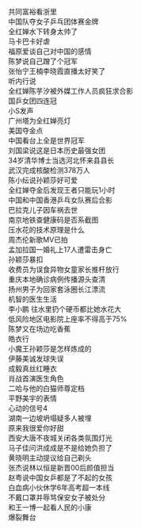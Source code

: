 共同富裕看浙里  
中国队夺女子乒乓团体赛金牌  
全红婵水下转身太帅了  
马卡巴卡好虐  
福原爱谈自己对中国的感情  
陈梦说自己蹭了个冠军  
张怡宁王楠李晓霞直播太好笑了  
听内行说  
全红婵陈芋汐被外媒工作人员疯狂求合影  
国乒女团四连冠  
小S发声  
广州塔为全红婵亮灯  
美国夺金点  
中国看台上全是世界冠军  
刘国梁说这是日本历史最强女团  
34岁清华博士当选河北怀来县县长  
武汉完成核酸检测378万人  
陈小纭说孙颖莎好可爱  
全红婵夺金后发现王者只能玩1小时  
中国和中国香港乒乓女队赛后合影  
巴拉克儿子因车祸去世  
南京地铁查健康码是否系截图  
压水花的技术原理是什么  
周杰伦新歌MV已拍  
孟加拉国一婚礼上17人遭雷击身亡  
孙颖莎暴扣  
收费员为误食异物女童家长推杆放行  
重庆本地确诊病例传播源头查清  
扬州男子为回家套泳圈长江漂流  
机智的医生生活  
李小鹏 往水里扔个硬币都比她水花大  
低风险地区电影院上座率不得高于75%  
陈梦又在场边吃香蕉  
皓衣行  
小魔王孙颖莎是怎样炼成的  
伊藤美诚发球失误  
成毅真丝红睡衣  
肖战首演医生角色  
二哈与他的白猫师尊定档  
平野美宇的表情  
心动的信号4  
湖南一边坡坍塌疑多人被埋  
原来我很爱你好甜  
西安大唐不夜城关闭各类氛围灯光  
马子佳问洪成成是不是给她负担了  
黄晓明主动提议给自己剃头  
张杰说林以恒是新晋00后颜值担当  
赵粤说中国女乒都是了不起的女孩  
白血病小伙休学6年高考超一本线  
不戴口罩并辱骂保安女子被处分  
和王一博一起看人民的小康  
爆裂舞台  
